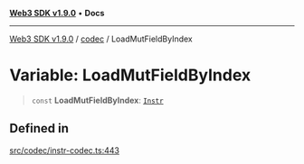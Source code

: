 [**Web3 SDK v1.9.0**](../../../README.md) • **Docs**

***

[Web3 SDK v1.9.0](../../../globals.md) / [codec](../README.md) / LoadMutFieldByIndex

# Variable: LoadMutFieldByIndex

> `const` **LoadMutFieldByIndex**: [`Instr`](../type-aliases/Instr.md)

## Defined in

[src/codec/instr-codec.ts:443](https://github.com/Mystic-Nayy/alephium-web3/blob/c1afd789a197ce5fe21f08c2965942090157c33d/packages/web3/src/codec/instr-codec.ts#L443)
